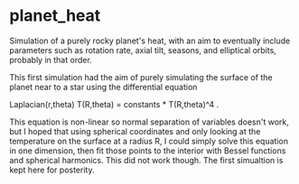 # planet_heat
Simulation of a purely rocky planet's heat, with an aim to eventually include parameters such as rotation rate, axial tilt, seasons, and elliptical orbits, probably in that order.

This first simulation had the aim of purely simulating the surface of the planet near to a star using the differential equation

Laplacian(r,theta) T(R,theta) = constants * T(R,theta)^4 .

This equation is non-linear so normal separation of variables doesn't work, but I hoped that using spherical coordinates and only looking at the temperature 
on the surface at a radius R, I could simply solve this equation in one dimension, then fit those points to the interior with Bessel functions and spherical 
harmonics. This did not work though. The first simualtion is kept here for posterity.
